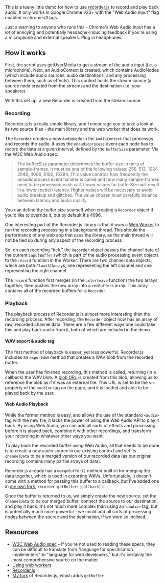 This is a teeny little demo for how to use [recorder.js](https://github.com/mattdiamond/Recorderjs) to record and play back audio. It only works in Google Chrome v23+ with the "Web Audio Input" flag enabled in chrome://flags.

Just a warning to anyone who runs this - Chrome's Web Audio input has a *lot* of annoying and potentially headache-inducing feedback if you're using a microphone and external speakers. Plug in headphones.

## How it works

First, the script uses getUserMedia to get a stream of the audio input (i.e. a microphone). Next, an AudioContext is created, which contains AudioNodes (which include audio sources, audio destinations, and any processing between them, such as effects). This context holds the stream source (a source node created from the stream) and the destination (i.e. your speakers).

With this set up, a new Recorder is created from the stream source.

### Recording

Recorder.js is a really simple library, and I encourage you to take a look at its two source files - the main library and the web worker that does its work.

The `Recorder` creates a new `AudioNode` in the `AudioContext` that processes and records the audio. It uses the `onaudioprocess` event each node has to record the data at a given interval, defined by the `bufferSize` parameter. Via the W3C Web Audio spec:

> The bufferSize parameter determines the buffer size in units of sample-frames. It must be one of the following values: 256, 512, 1024, 2048, 4096, 8192, 16384. This value controls how frequently the onaudioprocess event handler is called and how many sample-frames need to be processed each call. Lower values for bufferSize will result in a lower (better) latency. Higher values will be necessary to avoid audio breakup and glitches. The value chosen must carefully balance between latency and audio quality.

 You can define the buffer size yourself when creating a `Recorder` object if you'd like to override it, but by default it's 4096. 

One interesting part of the Recorder.js library is that it uses a [Web Worker](https://developer.mozilla.org/en-US/docs/DOM/Using_web_workers) to run the recording processing in a background thread. This should the performance of any web app that uses the library, as the main thread will not be tied up during any aspect of the recording process.

So, on each recording "tick," the `Recorder` object passes the channel data of the current `inputBuffer` (which is part of the audio processing event object) to the `record` function in the Worker. There are two channel data objects, which are both `Float32Array`s, one representing the left channel and one representing the right channel.

The `record` function first merges (in the `interleave` function) the two arrays together, then pushes the new array into a `recBuffers` array. This array contains all of the recorded buffers for a `Recorder`.

### Playback

The playback process of Recorder.js is almost more interesting than the recording process. After recording, the `Recorder` object now has an array of raw, recorded channel data. There are a few different ways one could take this and play back audio from it, both of which are included in the demo.

#### WAV export & audio tag

The first method of playback is easier, yet less powerful. Recorder.js includes an `exportWAV` method that creates a WAV blob from the recorded buffer. 

When the user has finished recording, this method is called, returning (in a callback) the WAV blob. A [blob URL](https://developer.mozilla.org/en-US/docs/DOM/window.URL.createObjectURL) is created from this blob, allowing us to reference the blob as if it was an external file. This URL is set to be the `src` property of the `<audio>` tag on the page, and it is loaded and able to be played back by the user.

#### Web Audio Playback

While the former method is easy, and allows the use of the standard `<audio>` tag with the new file, it lacks the power of using the Web Audio API to play it back. By using Web Audio, you can add all sorts of effects and processing before it is played back, combine it with other recordings, and transform your recording in whatever other ways you want.

To play back the recorded buffer using Web Audio, all that needs to be done is to create a new audio source in our existing context and set its `channelData` to be a merged version of our recorded data (as our original recording contains many partial arrays of data).

Recorder.js already has a `mergeBuffer()` method built-in for merging the data together, which is used in exporting WAVs. Unfortunately, it doesn't come with a method for passing this buffer to a callback, but I've added one in [my own fork](https://github.com/thomasboyt/Recorderjs), `recorder.getBuffer([callback])`. 

Once the buffer is returned to us, we simply create the new source, set the `channelData` to be our merged buffer, connect the source to our destination, and play it back. It's not much more complex than using an `<audio>` tag, but is potentially much more powerful - we could add all sorts of processing nodes between the source and the destination, if we were so inclined.

## Resources

* [W3C Web Audio spec](https://dvcs.w3.org/hg/audio/raw-file/tip/webaudio/specification.html) - If you're not used to reading these specs, they can be difficult to translate from "language for specification implimenters" to "language for web developers," but it's certainly the most comprehensive source on the matter.
* [Using web workers](https://developer.mozilla.org/en-US/docs/DOM/Using_web_workers)
* [Recorder.js](https://github.com/mattdiamond/Recorderjs)
* [My fork](https://github.com/thomasboyt/Recorderjs) of Recorder.js, which adds `getBuffer`